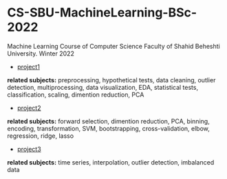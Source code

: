 # CS-SBU-MachineLearning-BSc-2022
Machine Learning Course of Computer Science Faculty of Shahid Beheshti University. Winter 2022

* [project1](https://github.com/AnitaSoroush/CS-SBU-MachineLearning-BSc-2022/tree/98222085/submits/98222085/project1) 

**related subjects:** preprocessing, hypothetical tests, data cleaning, outlier detection, multiprocessing, data visualization, EDA, statistical tests, classification, scaling, dimention reduction, PCA

* [project2](https://github.com/AnitaSoroush/CS-SBU-MachineLearning-BSc-2022/tree/98222085/submits/98222085/project2)

**related subjects:** forward selection, dimention reduction, PCA, binning, encoding, transformation, SVM, bootstrapping, cross-validation, elbow, regression, ridge, lasso

* [project3](https://github.com/AnitaSoroush/CS-SBU-MachineLearning-BSc-2022/tree/98222085/submits/98222085/project%203)

**related subjects:** time series, interpolation, outlier detection, imbalanced data
